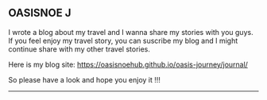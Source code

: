 OASISNOE J
----------

I wrote a blog about my travel and I wanna share my stories with you guys. If you feel enjoy my travel story, you can suscribe my blog and I might continue share with my other travel stories.

Here is my blog site: 
     https://oasisnoehub.github.io/oasis-journey/journal/

So please have a look and hope you enjoy it !!!

----------


